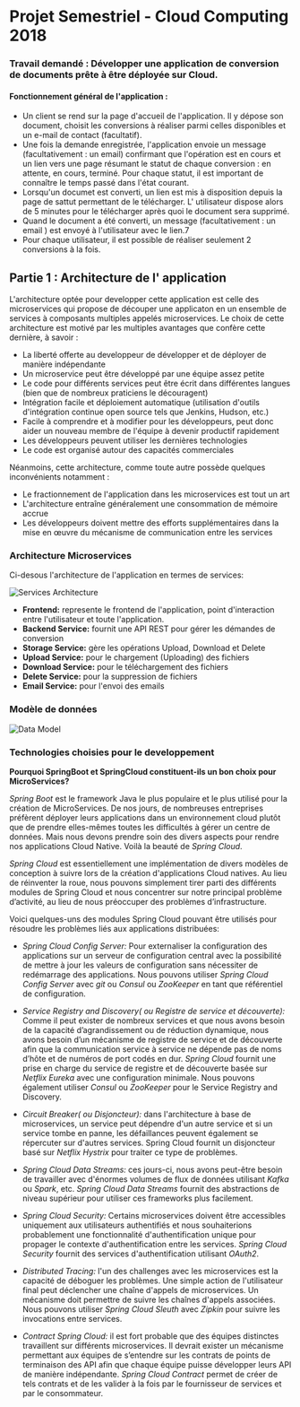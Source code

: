 # Projet Semestriel - Cloud Computing 2018

### Travail demandé :  Développer une application de conversion de documents prête à être déployée sur Cloud.

#### Fonctionnement général de l'application : 

* Un client se rend sur la page d'accueil de l'application. Il y dépose son document, choisit les conversions à réaliser parmi celles disponibles et un e-mail de contact (facultatif).
* Une fois la demande enregistrée, l'application envoie un message (facultativement : un email) confirmant que l'opération est en cours et un lien vers une page résumant le statut de chaque conversion : en attente, en cours, terminé. Pour chaque statut, il est important de
connaître le temps passé dans l'état courant.
* Lorsqu'un documet est converti, un lien est mis à disposition depuis la page de sattut permettant de le télécharger. L' utilisateur dispose alors de 5 minutes pour le télécharger après quoi le document sera supprimé.
* Quand le document a été converti, un message (facultativement : un email ) est envoyé à l'utilisateur avec le lien.7
* Pour chaque utilisateur, il est possible de réaliser seulement 2 conversions à la fois.

## Partie 1 : Architecture de l' application

L'architecture optée pour developper cette application est celle des microservices qui propose de découper une applicaton en un ensemble de services à composants multiples appelés microservices. Le choix de cette architecture est motivé par les multiples avantages que confère cette dernière, à savoir : 

* La liberté offerte au developpeur de développer et de déployer de manière indépendante
* Un microservice peut être développé par une équipe assez petite
* Le code pour différents services peut être écrit dans différentes langues (bien que de nombreux praticiens le découragent)
* Intégration facile et déploiement automatique (utilisation d'outils d'intégration continue open source tels que Jenkins, Hudson, etc.)
* Facile à comprendre et à modifier pour les développeurs, peut donc aider un nouveau membre de l'équipe à devenir productif rapidement
* Les développeurs peuvent utiliser les dernières technologies
* Le code est organisé autour des capacités commerciales 
 
Néanmoins, cette architecture, comme toute autre possède quelques inconvénients notamment :

* Le fractionnement de l'application dans les microservices est tout un art
* L'architecture entraîne généralement une consommation de mémoire accrue
* Les développeurs doivent mettre des efforts supplémentaires dans la mise en œuvre du mécanisme de communication entre les services

### Architecture Microservices

Ci-desous l'architecture de l'application en termes de services:

![Services Architecture](https://github.com/MahametH/Docs-Converter/blob/master/img/DocConverterArchitecture1.0.PNG)

* **Frontend:** represente le frontend de l'application, point d'interaction entre l'utilisateur et toute l'application.
* **Backend Service:** fournit une API REST pour gérer les démandes de conversion
* **Storage Service:** gère les opérations Upload, Download et Delete
* **Upload Service:** pour le chargement (Uploading) des fichiers
* **Download Service:** pour le téléchargement des fichiers
* **Delete Service:** pour la suppression de fichiers
* **Email Service:** pour l'envoi des emails

### Modèle de données
 
![Data Model](https://github.com/MahametH/Docs-Converter/blob/master/img/DocConverterModel1.0.png)

### Technologies choisies pour le developpement

**Pourquoi SpringBoot et SpringCloud constituent-ils un bon choix pour MicroServices?**

*Spring Boot* est le framework Java le plus populaire et le plus utilisé pour la création de MicroServices. De nos jours, de nombreuses entreprises préfèrent déployer leurs applications dans un environnement cloud plutôt que de prendre elles-mêmes toutes les difficultés à gérer un centre de données. Mais nous devons prendre soin des divers aspects pour rendre nos applications Cloud Native. Voilà la beauté de *Spring Cloud*.

*Spring Cloud* est essentiellement une implémentation de divers modèles de conception à suivre lors de la création d'applications Cloud natives. Au lieu de réinventer la roue, nous pouvons simplement tirer parti des différents modules de Spring Cloud et nous concentrer sur notre principal problème d’activité, au lieu de nous préoccuper des problèmes d’infrastructure.

Voici quelques-uns des modules Spring Cloud pouvant être utilisés pour résoudre les problèmes liés aux applications distribuées:

* *Spring Cloud Config Server:* Pour externaliser la configuration des applications sur un serveur de configuration central avec la possibilité de mettre à jour les valeurs de configuration sans nécessiter de redémarrage des applications. Nous pouvons utiliser *Spring Cloud Config Server* avec *git* ou *Consul* ou *ZooKeeper* en tant que référentiel de configuration.

* *Service Registry and Discovery( ou Registre de service et découverte):* Comme il peut exister de nombreux services et que nous avons besoin de la capacité d’agrandissement ou de réduction dynamique, nous avons besoin d’un mécanisme de registre de service et de découverte afin que la communication service à service ne dépende pas de noms d’hôte et de numéros de port codés en dur. *Spring Cloud* fournit une prise en charge du service de registre et de découverte basée sur *Netflix Eureka* avec une configuration minimale. Nous pouvons également utiliser *Consul* ou *ZooKeeper* pour le Service Registry and Discovery.

* *Circuit Breaker( ou Disjoncteur):* dans l'architecture à base de microservices, un service peut dépendre d'un autre service et si un service tombe en panne, les défaillances peuvent également se répercuter sur d'autres services. Spring Cloud fournit un disjoncteur basé sur *Netflix Hystrix* pour traiter ce type de problèmes.

* *Spring Cloud Data Streams:* ces jours-ci, nous avons peut-être besoin de travailler avec d'énormes volumes de flux de données utilisant *Kafka* ou *Spark*, etc. *Spring Cloud Data Streams* fournit des abstractions de niveau supérieur pour utiliser ces frameworks plus facilement.

* *Spring Cloud Security:* Certains microservices doivent être accessibles uniquement aux utilisateurs authentifiés et nous souhaiterions probablement une fonctionnalité d'authentification unique pour propager le contexte d'authentification entre les services. *Spring Cloud Security* fournit des services d'authentification utilisant *OAuth2*.

* *Distributed Tracing:* l'un des challenges avec les microservices est la capacité de déboguer les problèmes. Une simple action de l'utilisateur final peut déclencher une chaîne d'appels de microservices. Un mécanisme doit permettre de suivre les chaînes d'appels associées. Nous pouvons utiliser *Spring Cloud Sleuth* avec *Zipkin* pour suivre les invocations entre services.

* *Contract Spring Cloud:* il est fort probable que des équipes distinctes travaillent sur différents microservices. Il devrait exister un mécanisme permettant aux équipes de s’entendre sur les contrats de points de terminaison des API afin que chaque équipe puisse développer leurs API de manière indépendante. *Spring Cloud Contract* permet de créer de tels contrats et de les valider à la fois par le fournisseur de services et par le consommateur.
